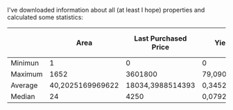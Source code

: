 I've downloaded information about all (at least I hope) properties and calculated some statistics:

|         | Area             | Last Purchased Price | Yield per Hour    | Price            | Teleport Price   | Return of Investment (original Price) | Return of Investment (Last Purchased Price) | Price Increase     |
|---------|------------------|----------------------|-------------------|------------------|------------------|---------------------------------------|---------------------------------------------|--------------------|
| Minimun | 1                | 0                    | 0                 | 0                | 20               | 3,77358472642473                      | 3,77358472642473                            | -1                 |
| Maximum | 1652             | 3601800              | 79,0900037565733  | 100000000        | 4079506792105109 | 3267973700,98873                      | 1754399,91667185                            | 0,250017362316828  |
| Average | 40,2025169969622 | 18034,3988514393     | 0,345295754170088 | 119777,751267178 | 295060523128,237 | 1005450,22247367                      | 58754,4291110813                            | -0,147131193369898 |
| Median  | 24               | 4250                 | 0,079200003761798 | 5440             | 40               | 49999,9976251276                      | 49999,9976251276                            | 0                  |
